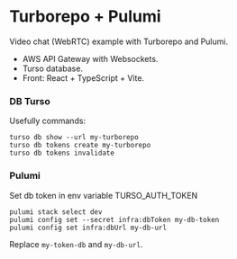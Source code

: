 # Turborepo + Pulumi

Video chat (WebRTC) example with Turborepo and Pulumi.

- AWS API Gateway with Websockets.
- Turso database.
- Front: React + TypeScript + Vite.


### DB Turso
Usefully commands: 

```
turso db show --url my-turborepo 
turso db tokens create my-turborepo
turso db tokens invalidate
```

### Pulumi
Set db token in env variable TURSO_AUTH_TOKEN
```
pulumi stack select dev
pulumi config set --secret infra:dbToken my-db-token
pulumi config set infra:dbUrl my-db-url
```
Replace `my-token-db` and `my-db-url`.

